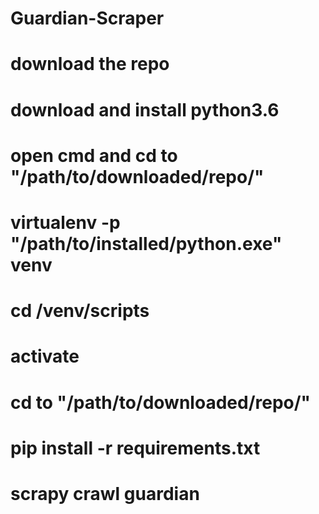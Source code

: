 # Guardian-Scraper
# download the repo
# download and install  python3.6
# open cmd and cd to "/path/to/downloaded/repo/"
# virtualenv -p "/path/to/installed/python.exe"  venv
# cd /venv/scripts
# activate
# cd to "/path/to/downloaded/repo/"
# pip install -r requirements.txt
# scrapy crawl guardian
